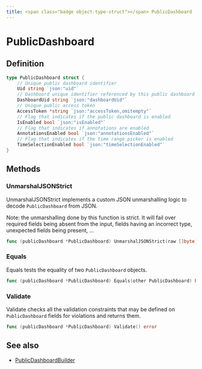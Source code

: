 ```yaml
---
title: <span class="badge object-type-struct"></span> PublicDashboard
---
```

# <span class="badge object-type-struct"></span> PublicDashboard

## Definition

```go
type PublicDashboard struct {
    // Unique public dashboard identifier
    Uid string `json:"uid"`
    // Dashboard unique identifier referenced by this public dashboard
    DashboardUid string `json:"dashboardUid"`
    // Unique public access token
    AccessToken *string `json:"accessToken,omitempty"`
    // Flag that indicates if the public dashboard is enabled
    IsEnabled bool `json:"isEnabled"`
    // Flag that indicates if annotations are enabled
    AnnotationsEnabled bool `json:"annotationsEnabled"`
    // Flag that indicates if the time range picker is enabled
    TimeSelectionEnabled bool `json:"timeSelectionEnabled"`
}
```
## Methods

### <span class="badge object-method"></span> UnmarshalJSONStrict

UnmarshalJSONStrict implements a custom JSON unmarshalling logic to decode `PublicDashboard` from JSON.

Note: the unmarshalling done by this function is strict. It will fail over required fields being absent from the input, fields having an incorrect type, unexpected fields being present, …

```go
func (publicDashboard *PublicDashboard) UnmarshalJSONStrict(raw []byte) error
```

### <span class="badge object-method"></span> Equals

Equals tests the equality of two `PublicDashboard` objects.

```go
func (publicDashboard *PublicDashboard) Equals(other PublicDashboard) bool
```

### <span class="badge object-method"></span> Validate

Validate checks all the validation constraints that may be defined on `PublicDashboard` fields for violations and returns them.

```go
func (publicDashboard *PublicDashboard) Validate() error
```

## See also

 * <span class="badge builder"></span> [PublicDashboardBuilder](./builder-PublicDashboardBuilder.md)
